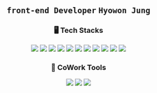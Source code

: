 <div align="center">
 <h2>
 <code>front-end Developer</code>
 <code>Hyowon Jung</code>
 </h2>
<h3>🖥 Tech Stacks</h3>
<div style="width: 300px">
 <img src="https://img.shields.io/badge/HTML5-353535?style=for-the-badge&logo=HTML5&logoColor=E34F26"/>
 <img src="https://img.shields.io/badge/CSS3-353535?style=for-the-badge&logo=CSS3&logoColor=1572B6"/>
 <img src="https://img.shields.io/badge/JavaScript-353535?style=for-the-badge&logo=JavaScript&logoColor=F7DF1E"/>
 <img src="https://img.shields.io/badge/React-353535?style=for-the-badge&logo=React&logoColor=61DAFB"/>
 <img src="https://img.shields.io/badge/Svelte-353535?style=for-the-badge&logo=Svelte&logoColor=FF3E00"/>
 <img src="https://img.shields.io/badge/Styled Components-353535?style=for-the-badge&logo=Styled Components&logoColor=DB7093"/>
 <img src="https://img.shields.io/badge/Sass-353535?style=for-the-badge&logo=Sass&logoColor=CC6699"/>
 <img src="https://img.shields.io/badge/three.js-353535?style=for-the-badge&logo=three.js&logoColor=ffffff"/>
 <img src="https://img.shields.io/badge/Adobe Photoshop-353535?style=for-the-badge&logo=Adobe Photoshop&logoColor=31A8FF"/>
 <img src="https://img.shields.io/badge/Adobe Illustrator-353535?style=for-the-badge&logo=Adobe Illustrator&logoColor=FF9A00"/>
 <img src="https://img.shields.io/badge/Adobe After Effects-353535?style=for-the-badge&logo=Adobe After Effects&logoColor=9999FF"/>
</div>
<h3>💬 CoWork Tools</h3>
 <div>
   <img src="https://img.shields.io/badge/Slack-353535?style=for-the-badge&logo=Slack&logoColor=4A154B"/>
   <img src="https://img.shields.io/badge/Trello-353535?style=for-the-badge&logo=Trello&logoColor=0052CC"/>
   <img src="https://img.shields.io/badge/Notion-353535?style=for-the-badge&logo=Notion&logoColor=ffffff"/>
 </div>
</div>
